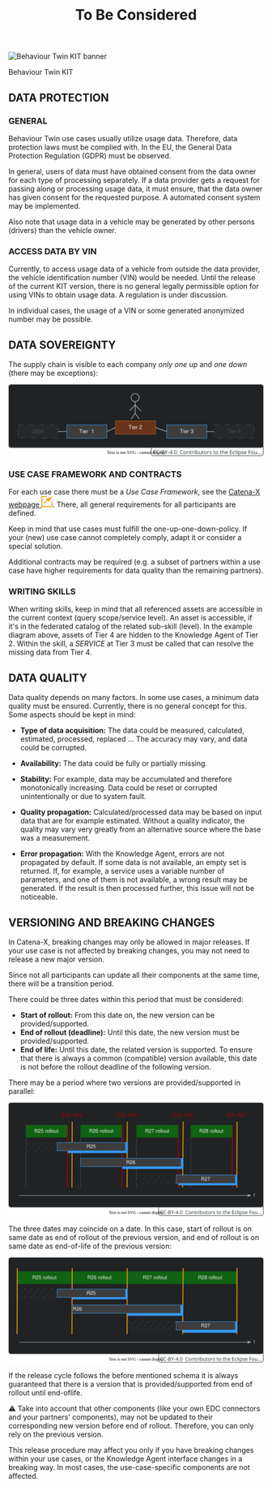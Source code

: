 ﻿---
id: to-be-considered
title: To Be Considered
description: Behaviour Twin KIT
---

<div style={{display:'block'}}>
  <div style={{display:'inline-block', verticalAlign:'top'}}>

![Behaviour Twin KIT banner](@site/static/img/kits/behavior-twin/behavior-twin-kit-logo.svg)

  </div>
  <div style={{display:'inline-block', fontSize:17, color:'rgb(255,166,1)', marginLeft:7, verticalAlign:'top', paddingTop:6}}>
Behaviour Twin KIT
  </div>
</div>

## DATA PROTECTION

### GENERAL

Behaviour Twin use cases usually utilize usage data. Therefore, data protection laws must be complied with. In the EU, the General Data Protection Regulation (GDPR) must be observed.

In general, users of data must have obtained consent from the data owner for each type of processing separately. If a data provider gets a request for passing along or processing usage data, it must ensure, that the data owner has given consent for the requested purpose. A automated consent system may be implemented.

Also note that usage data in a vehicle may be generated by other persons (drivers) than the vehicle owner.

### ACCESS DATA BY VIN

Currently, to access usage data of a vehicle from outside the data provider, the vehicle identification number (VIN) would be needed. Until the release of the current KIT version, there is no general legally permissible option for using VINs to obtain usage data. A regulation
is under discussion.

In individual cases, the usage of a VIN or some generated anonymized number may be possible.

## DATA SOVEREIGNTY

The supply chain is visible to each company *only one* up and *one down* (there may be exceptions):

![supply chain visibility](assets/supply-chain-visibility.drawio.svg)

### USE CASE FRAMEWORK AND CONTRACTS

For each use case there must be a *Use Case Framework*, see the [Catena-X webpage ![(external link)](../assets/external-link.svg)](https://catena-x.net/en/catena-x-introduce-implement/governance-framework-for-data-space-operations). There, all general requirements for all participants are defined.

Keep in mind that use cases must fulfill the one-up-one-down-policy. If your (new) use case cannot completely comply, adapt it or consider a special solution.

Additional contracts may be required (e.g. a subset of partners within a use case have higher requirements for data quality than the remaining partners).

### WRITING SKILLS

When writing skills, keep in mind that all referenced assets are accessible in the current context (query scope/service level). An asset is accessible, if it's in the federated catalog of the related sub-skill (level). In the example diagram above, assets of Tier 4 are hidden to the Knowledge Agent of Tier 2. Within the skill, a *SERVICE* at Tier 3 must be called that can resolve the missing data from Tier 4.

## DATA QUALITY

Data quality depends on many factors. In some use cases, a minimum data quality must be ensured. Currently, there is no general concept for this. Some aspects should be kept in mind:

- **Type of data acquisition:** The data could be measured, calculated, estimated, processed, replaced ... The accuracy may vary, and data could be corrupted.

- **Availability:** The data could be fully or partially missing.

- **Stability:** For example, data may be accumulated and therefore monotonically increasing. Data could be reset or corrupted unintentionally or due to system fault.

- **Quality propagation:** Calculated/processed data may be based on input data that are for example estimated. Without a quality indicator, the quality may vary very greatly from an alternative source where the base was a measurement.

- **Error propagation:** With the Knowledge Agent, errors are not propagated by default. If some data is not available, an empty set is returned. If, for example, a service uses a variable number of parameters, and one of them is not available, a wrong result may be generated. If the result is then processed further, this issue will not be noticeable.

## VERSIONING AND BREAKING CHANGES

In Catena-X, breaking changes may only be allowed in major releases. If your use case is not affected by breaking changes, you may not need to release a new major version.

Since not all participants can update all their components at the same time, there will be a transition period.

There could be three dates within this period that must be considered:

- **Start of rollout:** From this date on, the new version can be provided/supported.
- **End of rollout (deadline):** Until this date, the new version must be provided/supported.
- **End of life:** Until this date, the related version is supported. To ensure that there is always a common (compatible) version available, this date is not before the rollout deadline of the following version.

There may be a period where two versions are provided/supported in parallel:

![cx-releases timeline](assets/cx-releases-timeline.drawio.svg)

The three dates may coincide on a date. In this case, start of rollout is on same date as end of rollout of the previous version, and end of rollout is on same date as end-of-life of the previous version:

![cx-releases timeline](assets/cx-releases-timeline-condensed.drawio.svg)

If the release cycle follows the before mentioned schema it is always guaranteed that there is a version that is provided/supported from end of rollout until end-oflife.

:warning: Take into account that other components (like your own EDC connectors and your partners' components), may not be updated to their corresponding new version before end of rollout. Therefore, you can only rely on the previous version.

This release procedure may affect you only if you have breaking changes within your use cases, or the Knowledge Agent interface changes in a breaking way. In most cases, the use-case-specific components are not affected.

